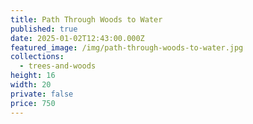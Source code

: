 ```yaml
---
title: Path Through Woods to Water
published: true
date: 2025-01-02T12:43:00.000Z
featured_image: /img/path-through-woods-to-water.jpg
collections:
  - trees-and-woods
height: 16
width: 20
private: false
price: 750
---
```

